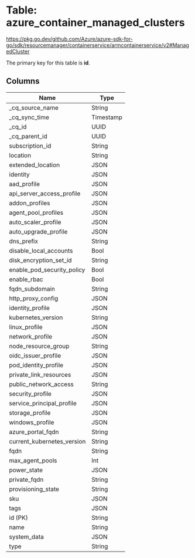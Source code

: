 # Table: azure_container_managed_clusters

https://pkg.go.dev/github.com/Azure/azure-sdk-for-go/sdk/resourcemanager/containerservice/armcontainerservice/v2#ManagedCluster

The primary key for this table is **id**.



## Columns
| Name          | Type          |
| ------------- | ------------- |
|_cq_source_name|String|
|_cq_sync_time|Timestamp|
|_cq_id|UUID|
|_cq_parent_id|UUID|
|subscription_id|String|
|location|String|
|extended_location|JSON|
|identity|JSON|
|aad_profile|JSON|
|api_server_access_profile|JSON|
|addon_profiles|JSON|
|agent_pool_profiles|JSON|
|auto_scaler_profile|JSON|
|auto_upgrade_profile|JSON|
|dns_prefix|String|
|disable_local_accounts|Bool|
|disk_encryption_set_id|String|
|enable_pod_security_policy|Bool|
|enable_rbac|Bool|
|fqdn_subdomain|String|
|http_proxy_config|JSON|
|identity_profile|JSON|
|kubernetes_version|String|
|linux_profile|JSON|
|network_profile|JSON|
|node_resource_group|String|
|oidc_issuer_profile|JSON|
|pod_identity_profile|JSON|
|private_link_resources|JSON|
|public_network_access|String|
|security_profile|JSON|
|service_principal_profile|JSON|
|storage_profile|JSON|
|windows_profile|JSON|
|azure_portal_fqdn|String|
|current_kubernetes_version|String|
|fqdn|String|
|max_agent_pools|Int|
|power_state|JSON|
|private_fqdn|String|
|provisioning_state|String|
|sku|JSON|
|tags|JSON|
|id (PK)|String|
|name|String|
|system_data|JSON|
|type|String|